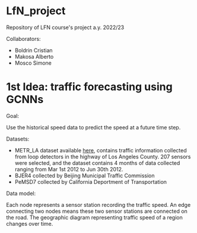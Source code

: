 # LfN_project

Repository of LFN course's project a.y. 2022/23

Collaborators: 
- Boldrin Cristian
- Makosa Alberto
- Mosco Simone

# 1st Idea: traffic forecasting using GCNNs

Goal:

Use the historical speed data to predict the speed at a future time step.

Datasets:

- METR_LA dataset available <a href="https://drive.google.com/drive/folders/10FOTa6HXPqX8Pf5WRoRwcFnW9BrNZEIX">here</a>, contains traffic information collected from loop detectors in the highway of Los Angeles County. 207 sensors were selected, and the dataset contains 4 months of data collected ranging from Mar 1st 2012 to Jun 30th 2012.
- BJER4 collected by Beijing Municipal Traffic Commission 
- PeMSD7 collected by California Deportment of Transportation

Data model:

Each node represents a sensor station recording the traffic speed. An edge connecting two nodes means these two sensor stations are connected on the road. The geographic diagram representing traffic speed of a region changes over time.

